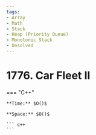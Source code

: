 ```yaml
---
tags:
- Array
- Math
- Stack
- Heap (Priority Queue)
- Monotonic Stack
- Unsolved
---
```



# 1776. Car Fleet II

=== "C++"

    **Time:** $O()$

    **Space:** $O()$

    ``` c++
    ```